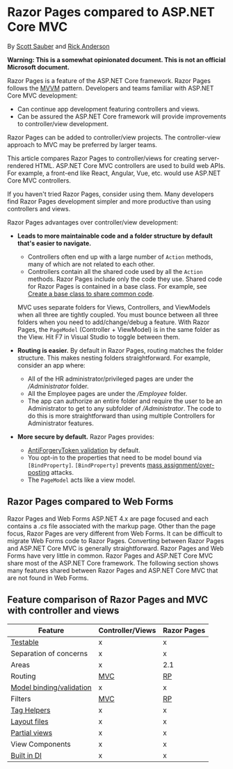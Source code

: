# Razor Pages compared to ASP.NET Core MVC

By [Scott Sauber](https://twitter.com/scottsauber) and [Rick Anderson](https://twitter.com/RickAndMSFT)

**Warning: This is a somewhat opinionated document. This is not an official Microsoft document.**  

Razor Pages is a feature of the ASP.NET Core framework. Razor Pages follows the [MVVM](/xamarin/xamarin-forms/enterprise-application-patterns/mvvm) pattern. Developers and teams familiar with ASP.NET Core MVC development:

* Can continue app development featuring controllers and views.
* Can be assured the ASP.NET Core framework will provide improvements to controller/view development.

Razor Pages can be added to controller/view projects. The controller-view approach to MVC may be preferred by larger teams.

This article compares Razor Pages to controller/views for creating server-rendered HTML. ASP.NET Core MVC controllers are used to build web APIs. For example, a front-end like React, Angular, Vue, etc. would use ASP.NET Core MVC controllers.

If you haven't tried Razor Pages, consider using them. Many developers find Razor Pages development simpler and more productive than using controllers and views.

Razor Pages advantages over controller/view development:

* **Leads to more maintainable code and a folder structure by default that's easier to navigate.**  
  * Controllers often end up with a large number of `Action` methods, many of which are not related to each other.
  * Controllers contain all the shared code used by all the `Action` methods. Razor Pages include only the code they use. Shared code for Razor Pages is contained in a base class. For example, see [Create a base class to share common code](https://docs.microsoft.com/aspnet/core/data/ef-rp/update-related-data?view=aspnetcore-2.1#create-a-base-class-to-share-common-code).

   MVC uses separate folders for Views, Controllers, and ViewModels when all three are tightly coupled. You must bounce between all three folders when you need to add/change/debug a feature. With Razor Pages, the `PageModel` (Controller + ViewModel) is in the same folder as the View.  Hit F7 in Visual Studio to toggle between them.

* **Routing is easier.**  By default in Razor Pages, routing matches the folder structure. This makes nesting folders straightforward.  For example, consider an app where:
  * All of the HR administrator/privileged pages are under the */Administrator* folder.
  * All the Employee pages are under the */Employee* folder.  
  * The app can authorize an entire folder and require the user to be an Administrator to get to any subfolder of */Administrator*. The code to do this is more straightforward than using multiple Controllers for Administrator features.
* **More secure by default.**  Razor Pages provides:
  * [AntiForgeryToken validation](https://docs.microsoft.com/aspnet/core/razor-pages/index?view=aspnetcore-2.1#xsrfcsrf-and-razor-pages) by default.
  * You opt-in to the properties that need to be model bound via `[BindProperty]`. `[BindProperty]` prevents [mass assignment/over-posting](https://www.owasp.org/index.php/Mass_Assignment_Cheat_Sheet) attacks.
  * The `PageModel` acts like a view model.

## Razor Pages compared to Web Forms

Razor Pages and Web Forms ASP.NET 4.x are page focused and each contains a *.cs* file associated with the markup page. Other than the page focus, Razor Pages are very different from Web Forms. It can be difficult to migrate Web Forms code to Razor Pages. Converting between Razor Pages and ASP.NET Core MVC is generally straightforward. Razor Pages and Web Forms have very little in common. Razor Pages and ASP.NET Core MVC share most of the ASP.NET Core framework. The following section shows many features shared between Razor Pages and ASP.NET Core MVC that are not found in Web Forms.

## Feature comparison of Razor Pages and MVC with controller and views

|Feature | Controller/Views | Razor Pages|
| ----| ----------------- | ------------ |
|[Testable](xref:test/index)| x | x |
|Separation of concerns| x | x |
|Areas| x | 2.1 |
| Routing | [MVC](https://docs.microsoft.com/aspnet/core/mvc/controllers/routing?view=aspnetcore-2.1) | [RP](https://docs.microsoft.com/aspnet/core/razor-pages/razor-pages-conventions?view=aspnetcore-2.1) |
| [Model binding/validation](https://docs.microsoft.com/aspnet/core/mvc/models/model-binding?view=aspnetcore-2.1) | x | x |
| Filters | [MVC](https://docs.microsoft.com/aspnet/core/mvc/controllers/filters?view=aspnetcore-2.1) | [RP](https://docs.microsoft.com/aspnet/core/razor-pages/razor-pages/filter?view=aspnetcore-2.1) |
| [Tag Helpers](https://docs.microsoft.com/aspnet/core/mvc/views/tag-helpers/intro?view=aspnetcore-2.1) | x | x |
| [Layout files](https://docs.microsoft.com/aspnet/core/mvc/views/layout?view=aspnetcore-2.1) | x | x |
|[Partial views](https://docs.microsoft.com/aspnet/core/mvc/views/partial?view=aspnetcore-2.1)| x | x |
|View Components | x | x|
|[Built in DI](https://docs.microsoft.com/aspnet/core/fundamentals/dependency-injection?view=aspnetcore-2.1) | x | x |
